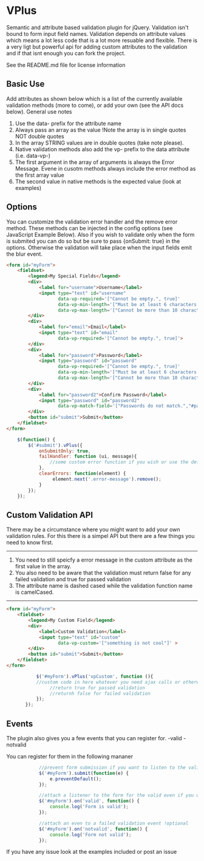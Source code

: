 VPlus
=====

Semantic and attribute based validation plugin for jQuery.
Validation isn't bound to form input field names. Validation depends on attribute values which means a lot less code that
is a lot more resuable and flexible. There is a very ligt but powerful api for adding custom attributes to the validation
and if that isnt enough you can fork the project.

See the README.md file for license information

## Basic Use

Add attributes as shown below which is a list of the currently available validation methods (more to come), or add your own (see the API docs below).
General use notes
1. Use the data- prefix for the attribute name
2. Always pass an array as the value !Note the array is in single quotes NOT double quotes
3. In the array STRING values are in double quotes (take note please).
4. Native validation methods also add the vp- prefix to the data attribute (i.e. data-vp-)
5. The first argument in the array of arguments is always the Error Message. Evene in cusotm methods always include the error method as the first array value
6. The second value in native methods is the expected value (look at examples)

## Options
 You can customize the validation error handler and the remove error method.
  These methods can be injected in the config options (see JavaScript Example Below). Also if you wish to validate only when the form is submited you can do so
  but be sure to pass {onSubmit: true} in the options. Otherwise the validation will take place when the input fields emit the blur event.


```html
<form id="myForm">
    <fieldset>
        <legend>My Special Fields</legend>
        <div>
            <label for="username">Username</label>
            <input type="text" id="username"
                   data-vp-required='["Cannot be empty.", true]'
                   data-vp-min-length='["Must be at least 6 characters.", 6]'
                   data-vp-max-length='["Cannot be more than 10 characters.", 10]'>
        </div>
        <div>
            <label for="email">Email</label>
            <input type="text" id="email"
                   data-vp-required='["Cannot be empty.", true]'>
        </div>
        <div>
            <label for="password">Password</label>
            <input type="password" id="password"
                   data-vp-required='["Cannot be empty.", true]'
                   data-vp-min-length='["Must be at least 6 characters.", 6]'
                   data-vp-max-length='["Cannot be more than 10 characters.", 10]'>
        </div>
        <div>
            <label for="password2">Confirm Password</label>
            <input type="password" id="password2"
                   data-vp-match-field='["Passwords do not match.","#password"]'>
        </div>
        <button id="submit">Submit</button>
    </fieldset>
</form>
```

```js
    $(function() {
        $('#submit').vPlus({
            onSubmitOnly: true,
            failHandler: function (ui, message){
                //some custom error function if you wish or use the default function
            },
            clearErrors: function(element) {
                 element.next('.error-message').remove();
            }
        });
    });
```

## Custom Validation API

There may be a circumstance where you might want to add your own validation rules. For this there is a simpel API but there are a few things you need to know first.

-----

1. You need to still speicfy a error message in the custom attribute as the first value in the array.
2. You also need to be aware that the validation must return false for any failed validation and true for passed validation
3. The attribute name is dashed cased while the validation function name is camelCased.

-----

```html
<form id="myForm">
    <fieldset>
        <legend>My Custom Field</legend>
        <div>
            <label>Custom Validation</label>
            <input type="text" id="custom"
                   data-vp-custom='["something is not cool"]' >
        </div>
        <button id="submit">Submit</button>
    </fieldset>
</form>
```

```js
           $('#myForm').vPlus('vpCustom', function (){
           //custom code in here whatever you need ajax calls or otherwise
                //return true for passed validation
                //returnh false for failed validation
           });
       });
```


## Events

The plugin also gives you a few events that you can register for.
-valid
-notvalid

You can register for them in the following mananer
```js
            //prevent form submission if you want to listen to the valid event
            $('#myForm').submit(function(e) {
                e.preventDefault();
            });

            //attach a listener to the form for the valid even if you want to listen to that event !Optional
            $('#myForm').on('valid', function() {
                console.log('Form is valid');
            });

            //attach an even to a failed validation event !optional
            $('#myForm').on('notvalid', function() {
                console.log('Form not valid');
            });
```

If you have any issue look at the examples included or post an issue